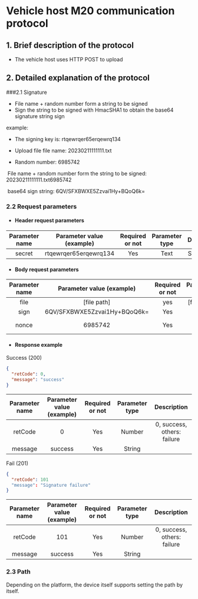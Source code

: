 # Vehicle host M20 communication protocol

## 1. Brief description of the protocol

- The vehicle host uses HTTP POST to upload

## 2. Detailed explanation of the protocol

###2.1 Signature

- File name + random number form a string to be signed
- Sign the string to be signed with HmacSHA1 to obtain the base64 signature string sign

example:

- The signing key is: rtqewrqer65erqewrq134

- Upload file file name: 20230211111111.txt
- Random number: 6985742

​ File name + random number form the string to be signed: 20230211111111.txt6985742

​ base64 sign string: 6QV/SFXBWXE5Zzvai1Hy+BQoQ6k=

### 2.2 Request parameters

- #### Header request parameters

| Parameter name | Parameter value (example) | Required or not | Parameter type | Description |
| :----: | :-------------------: | :------: | :------: | :------: |
| secret | rtqewrqer65erqewrq134 | Yes | Text | Signing Key |

- #### Body request parameters

| Parameter name | Parameter value (example) | Required or not | Parameter type | Description |
| :----: | :--------------------------: | :------: | :--------: | :------: |
|  file | [file path] | yes | [file type] | file   |
|  sign | 6QV/SFXBWXE5Zzvai1Hy+BQoQ6k= | Yes | Text | Signature   |
| nonce  |           6985742            |    Yes | Text | Random number  |

- #### Response example

 Success (200)

  ```json
  {
  	"retCode": 0,
  	"message": "success"
  }
  ```

  | Parameter name | Parameter value (example) | Required or not | Parameter type | Description       |
  | :-----: | :------------: | :------: | :------: | :-----------------: |
  | retCode |       0        |    Yes | Number | 0, success, others: failure |
  | message |    success     |    Yes    |  String  |                     |

  Fail (201)

  ```json
  {
  	"retCode": 101
  	"message": "Signature failure"
  }
  ```

  | Parameter name | Parameter value (example) | Required or not | Parameter type | Description      |
  | :-----: | :------------: | :------: | :------: | :-----------------: |
  | retCode |      101       |    Yes | Number | 0, success, others: failure |
  | message |    success     |    Yes    |  String  |                     |

### 2.3 Path

Depending on the platform, the device itself supports setting the path by itself.





